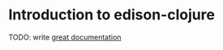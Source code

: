 # Introduction to edison-clojure

TODO: write [great documentation](http://jacobian.org/writing/what-to-write/)
